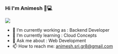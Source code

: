 ### Hi I'm Animesh 👋💻
<img src= https://user-images.githubusercontent.com/33247732/88476111-5e53b200-cf53-11ea-8787-ade254d50109.png>


- 🔭 I’m currently working as : Backend Developer
- 🌱 I’m currently learning : Cloud Concepts
- 💬 Ask me about : Web Development
- 📫 How to reach me: animesh.sri.gr8@gmail.com

